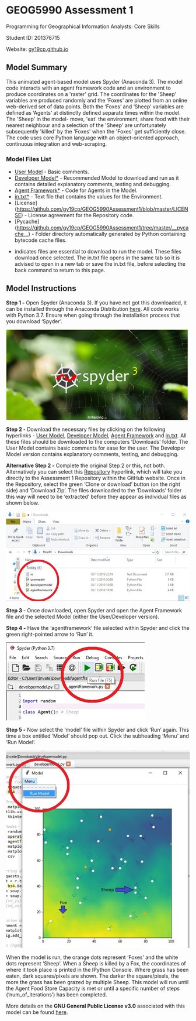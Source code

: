 # GEOG5990 Assessment 1
Programming for Geographical Information Analysts: Core Skills

Student ID: 201376715

Website: [gy19cp.github.io](https://gy19cp.github.io/index.html)

## Model Summary

This animated agent-based model uses Spyder (Anaconda 3). The model code interacts with an agent framework code and an environment to produce coordinates on a 'raster' grid. The coordinates for the 'Sheep' variables are produced randomly and the 'Foxes' are plotted from an online web-derived set of data points. Both the ‘Foxes’ and ‘Sheep’ variables are defined as ‘Agents’ at distinctly defined separate times within the model. The 'Sheep' in the model- move, 'eat' the environment, share food with their nearest neighbour and a selection of the 'Sheep' are unfortunately subsequently 'killed' by the 'Foxes' when the 'Foxes' get sufficiently close. The code uses core Python language with an object-oriented approach, continuous integration and web-scraping.

### Model Files List
-	[User Model](https://gy19cp.github.io/usermodel.py) - Basic comments.
-	[Developer Model*](https://gy19cp.github.io/developermodel.py) - Recommended Model to download and run as it contains detailed explanatory comments, testing and debugging. 
-	[Agent Framework*](https://gy19cp.github.io/agentframework.py) - Code for Agents in the Model.
-	[in.txt*](https://gy19cp.github.io/in.txt) - Text file that contains the values for the Environment. 
- [License] (https://github.com/gy19cp/GEOG5990Assessment1/blob/master/LICENSE) - License agreement for the Repository code.
- [Pycache] (https://github.com/gy19cp/GEOG5990Assessment1/tree/master/__pycache__) - Folder directory automatically generated by Python containing bytecode cache files. 

* indicates files are essential to download to run the model. 
These files download once selected. The in.txt file opens in the same tab so it is advised to open in a new tab or save the in.txt file, before selecting the back command to return to this page.

## Model Instructions 

**Step 1 -** Open Spyder (Anaconda 3). If you have not got this downloaded, it can be installed through the Anaconda Distribution [here](https://www.anaconda.com/distribution/). All code works with Python 3.7. Ensure when going through the installation process that you download ‘Spyder’. 

![Spyder Screenshot](SpyderScreenshot.jpg "Initiating Spyder")

**Step 2 -** Download the necessary files by clicking on the following hyperlinks - [User Model](http://gy19cp.github.io/usermodel.py), [Developer Model](http://gy19cp.github.io/developermodel.py), [Agent Framework](http://gy19cp.github.io/agentframework.py) and [in.txt](https://gy19cp.github.io/in.txt). All these files should be downloaded to the computers ‘Downloads’ folder. The User Model contains basic comments for ease for the user. The Developer Model version contains explanatory comments, testing, and debugging. 

**Alternative Step 2 -** Complete the original Step 2 or this, not both. Alternatively you can select this [Repository](https://github.com/gy19cp/GEOG5990Assessment1) hyperlink, which will take you directly to the Assessment 1 Repository within the GitHub website. Once in the Repository, select the green ‘Clone or download’ button (on the right side) and ‘Download Zip’. The files downloaded to the ‘Downloads’ folder this way will need to be ‘extracted’ before they appear as individual files as shown below.  

![DownloadsScreenshot](DownloadsScreenshot.jpg "Downloads")

**Step 3 -** Once downloaded, open Spyder and open the Agent Framework file and the selected Model (either the User/Developer version). 

**Step 4 -** Have the ‘agentframework’ file selected within Spyder and click the green right-pointed arrow to ‘Run’ it.

![AgentFrameworkScreenshot](AgentFrameworkScreenshot.jpg "Agent Framework")
  
**Step 5 -** Now select the ‘model’ file within Spyder and click ‘Run’ again. This time a box entitled ‘Model’ should pop out. Click the subheading ‘Menu’ and ‘Run Model’. 
 
![RunModelScreenshot](RunModelScreenshot.jpg "Run Model")
 
When the model is run, the orange dots represent ‘Foxes’ and the white dots represent ‘Sheep’. When a Sheep is killed by a Fox, the coordinates of where it took place is printed in the IPython Console. Where grass has been eaten, dark squares/pixels are shown. The darker the square/pixels, the more the grass has been grazed by multiple Sheep. This model will run until the Agent Food Store Capacity is met or until a specific number of steps (‘num_of_iterations’) has been completed. 

More details on the **GNU General Public License v3.0** associated with this model can be found [here](https://github.com/gy19cp/gy19cp.github.io/blob/master/LICENSE).
